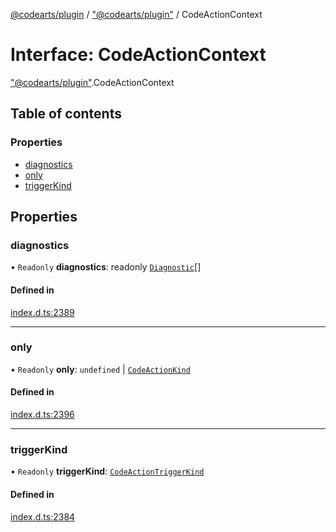 [@codearts/plugin](../README.md) / ["@codearts/plugin"](../modules/_codearts_plugin_.md) / CodeActionContext

# Interface: CodeActionContext

["@codearts/plugin"](../modules/_codearts_plugin_.md).CodeActionContext

## Table of contents

### Properties

- [diagnostics](codearts_plugin_.CodeActionContext.md#diagnostics)
- [only](codearts_plugin_.CodeActionContext.md#only)
- [triggerKind](codearts_plugin_.CodeActionContext.md#triggerkind)

## Properties

### diagnostics

• `Readonly` **diagnostics**: readonly [`Diagnostic`](../classes/codearts_plugin_.Diagnostic.md)[]

#### Defined in

[index.d.ts:2389](https://github.com/huaweicloud/cloudide-plugin-api/blob/a4193a8/index.d.ts#L2389)

___

### only

• `Readonly` **only**: `undefined` \| [`CodeActionKind`](../classes/codearts_plugin_.CodeActionKind.md)

#### Defined in

[index.d.ts:2396](https://github.com/huaweicloud/cloudide-plugin-api/blob/a4193a8/index.d.ts#L2396)

___

### triggerKind

• `Readonly` **triggerKind**: [`CodeActionTriggerKind`](../enums/codearts_plugin_.CodeActionTriggerKind.md)

#### Defined in

[index.d.ts:2384](https://github.com/huaweicloud/cloudide-plugin-api/blob/a4193a8/index.d.ts#L2384)
